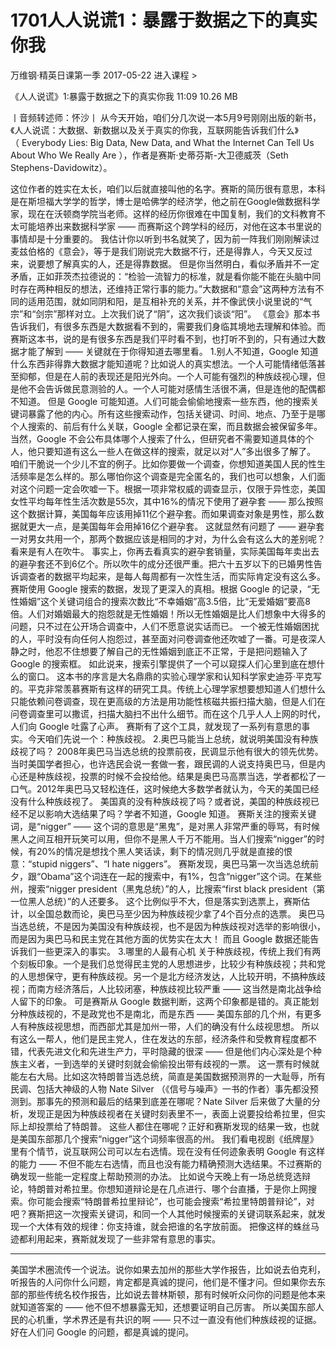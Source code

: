 # 1701人人说谎1：暴露于数据之下的真实你我


万维钢·精英日课第一季
2017-05-22
进入课程 >

《人人说谎》1:暴露于数据之下的真实你我
11:09 10.26 MB

丨音频转述师：怀沙丨
从今天开始，咱们分几次说一本5月9号刚刚出版的新书，《人人说谎：大数据、新数据以及关于真实的你我，互联网能告诉我们什么》（ Everybody Lies: Big Data, New Data, and What the Internet Can Tell Us About Who We Really Are ），作者是赛斯·史蒂芬斯-大卫德威茨（Seth Stephens-Davidowitz）。


这位作者的姓实在太长，咱们以后就直接叫他的名字。赛斯的简历很有意思，本科是在斯坦福大学学的哲学，博士是哈佛学的经济学，他之前在Google做数据科学家，现在在沃顿商学院当老师。这样的经历你很难在中国复制，我们的文科教育不太可能培养出来数据科学家 —— 而赛斯这个跨学科的经历，对他在这本书里说的事情却是十分重要的。
我估计你以听到书名就笑了，因为前一阵我们刚刚解读过麦兹伯格的《意会》，等于是我们刚说完大数据不行，还是得靠人，今天又反过来，说要想了解真实的人，还是得靠数据。
但是你当然明白，看似矛盾并不一定矛盾，正如菲茨杰拉德说的：“检验一流智力的标准，就是看你能不能在头脑中同时存在两种相反的想法，还维持正常行事的能力。”大数据和“意会”这两种方法有不同的适用范围，就如同阴和阳，是互相补充的关系，并不像武侠小说里说的“气宗”和“剑宗”那样对立。上次我们说了“阴”，这次我们谈谈“阳”。
《意会》那本书告诉我们，有很多东西是大数据看不到的，需要我们身临其境地去理解和体验。而赛斯这本书，说的是有很多东西是我们平时看不到，也打听不到的，只有通过大数据才能了解到 —— 关键就在于你得知道去哪里看。
1.别人不知道，Google 知道
什么东西非得靠大数据才能知道呢？比如说人的真实想法。一个人可能情绪低落甚至抑郁，但是在人前的表现还是阳光外向。一个人可能有强烈的种族歧视心理，但是他不会告诉做民意测验的人。一个人可能对感情生活很不满，但是连他的配偶都不知道。
但是 Google 可能知道。人们可能会偷偷地搜索一些东西，他的搜索关键词暴露了他的内心。所有这些搜索动作，包括关键词、时间、地点、乃至于是哪个人搜索的、前后有什么关联，Google 全都记录在案，而且数据会被保留多年。当然，Google 不会公布具体哪个人搜索了什么，但研究者不需要知道具体的个人，他只要知道有这么一些人在做这样的搜索，就足以对“人”多出很多了解了。
咱们干脆说一个少儿不宜的例子。比如你要做一个调查，你想知道美国人民的性生活频率是怎么样的。那么哪怕你这个调查是完全匿名的，我们也可以想象，人们面对这个问题一定会吹嘘一下。根据一项非常权威的调查显示，仅限于异性恋，美国女性平均每年性生活次数是55次，其中16%的情况下使用了避孕套 —— 那么按照这个数据计算，美国每年应该用掉11亿个避孕套。而如果调查对象是男性，那么数据就更大一点，是美国每年会用掉16亿个避孕套。
这就显然有问题了 —— 避孕套一对男女共用一个，那两个数据应该是相同的才对，为什么会有这么大的差别呢？看来是有人在吹牛。
事实上，你再去看真实的避孕套销量，实际美国每年卖出去的避孕套还不到6亿个。所以吹牛的成分还很严重。把六十五岁以下的已婚男性告诉调查者的数据平均起来，是每人每周都有一次性生活，而实际肯定没有这么多。
赛斯使用 Google 搜索的数据，发现了更深入的真相。根据 Google 的记录，“无性婚姻”这个关键词组合的搜索次数比“不幸婚姻”高3.5倍，比“无爱婚姻”要高8倍。人们对婚姻最大的抱怨就是无性婚姻！所以无性婚姻是比人们想象中大得多的问题，只不过在公开场合调查中，人们不愿意说实话而已。
一个被无性婚姻困扰的人，平时没有向任何人抱怨过，甚至面对问卷调查他还吹嘘了一番。可是夜深人静之时，他忍不住想要了解自己的无性婚姻到底正不正常，于是把问题输入了 Google 的搜索框。
如此说来，搜索引擎提供了一个可以窥探人们心里到底在想什么的窗口。
这本书的序言是大名鼎鼎的实验心理学家和认知科学家史迪芬·平克写的。平克非常羡慕赛斯有这样的研究工具。传统上心理学家想要想知道人们想什么只能依赖问卷调查，现在更高级的方法是用功能性核磁共振扫描大脑，但是人们在问卷调查里可以撒谎，扫描大脑扫不出什么细节。而在这个几乎人人上网的时代，人们向 Google 吐露了心声。
赛斯有了这个工具，就发现了一系列有意思的事实。今天咱们先说一个：种族歧视。
2.奥巴马能当上总统，就说明美国没有种族歧视了吗？
2008年奥巴马当选总统的投票前夜，民调显示他有很大的领先优势。当时美国学者担心，也许选民会说一套做一套，跟民调的人说支持奥巴马，但是内心还是种族歧视，投票的时候不会投给他。结果是奥巴马高票当选，学者都松了一口气。2012年奥巴马又轻松连任，这时候绝大多数学者就认为，今天的美国已经没有什么种族歧视了。
美国真的没有种族歧视了吗？或者说，美国的种族歧视已经不足以影响大选结果了吗？学者不知道，Google 知道。
赛斯关注的搜索关键词，是“nigger” —— 这个词的意思是“黑鬼”，是对黑人非常严重的辱骂，有时候黑人之间互相开玩笑可以用，但你不是黑人千万不能用。当人们搜索“nigger”的时候，有20%的情况是想找个黑人笑话读，剩下的情况则几乎就是直接的恨意：“stupid niggers”、“I hate niggers”。
赛斯发现，奥巴马第一次当选总统前夕，跟“Obama”这个词连在一起的搜索中，有1%，包含“nigger”这个词。在某些州，搜索“nigger president（黑鬼总统）”的人，比搜索“first black president（第一位黑人总统）”的人还要多。
这个比例似乎不大，但是落实到选票上，赛斯估计，以全国总数而论，奥巴马至少因为种族歧视少拿了4个百分点的选票。
奥巴马当选总统，不是因为美国没有种族歧视，也不是因为种族歧视对选举的影响很小，而是因为奥巴马和民主党在其他方面的优势实在太大！
而且 Google 数据还能告诉我们一些更深入的事实。
3.哪里的人最有心机
关于种族歧视，传统上我们有两个刻板印象。一个是我们总觉得民主党的人思想进步，比较少有种族歧视；共和党的人思想保守，更有种族歧视。另一个是北方经济发达，人比较开明，不搞种族歧视；而南方经济落后，人比较闭塞，种族歧视比较严重 —— 这当然是南北战争给人留下的印象。
可是赛斯从 Google 数据判断，这两个印象都是错的。真正能划分种族歧视的，不是政党也不是南北，而是东西 —— 美国东部的几个州，有更多人有种族歧视思想，而西部尤其是加州一带，人们的确没有什么歧视思想。
所以有这么一帮人，他们是民主党人，住在发达的东部，经济条件和受教育程度都不错，代表先进文化和先进生产力，平时隐藏的很深 —— 但是他们内心深处是个种族主义者，一到选举的关键时刻就会偷偷投出带有歧视的一票。
这一票有时候就能左右大局。比如这次特朗普当选总统，简直是美国数据预测界的一大耻辱，所有民调、包括大神级的人物 Nate Silver （《信号与噪声》一书的作者）事先都没预测到。那事先的预测和最后的结果到底差在哪呢？Nate Silver 后来做了大量的分析，发现正是因为种族歧视者在关键时刻表里不一，表面上说要投给希拉里，但实际上却投票给了特朗普。
这些人都住在哪呢？正好和赛斯发现的结果一致，也就是美国东部那几个搜索“nigger”这个词频率很高的州。
我们看电视剧《纸牌屋》里有个情节，说互联网公司可以左右选情。现在没有任何迹象表明 Google 有这样的能力 —— 不但不能左右选情，而且也没有能力精确预测大选结果。不过赛斯的确发现一些能一定程度上帮助预测的办法。
比如说今天晚上有一场总统竞选辩论，特朗普对希拉里。你想知道辩论是在几点进行、哪个台直播，于是你上网搜索。你可能会搜索“特朗普希拉里辩论”，也可能会搜索“希拉里特朗普辩论”，对吧？赛斯把这一次搜索关键词，和同一个人其他时候搜索的关键词联系起来，就发现一个大体有效的规律：你支持谁，就会把谁的名字放前面。
把像这样的蛛丝马迹都利用起来，赛斯就发现了一些非常有意思的事实。
***
美国学术圈流传一个说法。说你如果去加州的那些大学作报告，比如说去伯克利，听报告的人问你什么问题，肯定都是真诚的提问，他们是不懂才问。但如果你去东部的那些传统名校作报告，比如说去普林斯顿，那有时候听众问你的问题是他本来就知道答案的 —— 他不但不想暴露无知，还想要证明自己厉害。
所以美国东部人民的心机重，学术界还是有共识的啊 —— 只不过一直没有他们种族歧视的证据。
好在人们问 Google 的问题，都是真诚的提问。